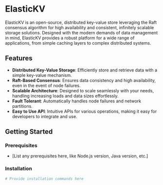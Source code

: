 # ElasticKV

ElasticKV is an open-source, distributed key-value store leveraging the Raft consensus algorithm for high availability and consistent, infinitely scalable storage solutions. Designed with the modern demands of data management in mind, ElasticKV provides a robust platform for a wide range of applications, from simple caching layers to complex distributed systems.

## Features

- **Distributed Key-Value Storage**: Efficiently store and retrieve data with a simple key-value mechanism.
- **Raft-Based Consensus**: Ensures data consistency and high availability, even in the event of node failures.
- **Scalable Architecture**: Designed to scale seamlessly with your needs, handling increasing loads and data sizes effortlessly.
- **Fault Tolerant**: Automatically handles node failures and network partitions.
- **Easy to Use API**: Intuitive APIs for various operations, making it easy for developers to integrate and use.

## Getting Started

### Prerequisites

- [List any prerequisites here, like Node.js version, Java version, etc.]

### Installation

```bash
# Provide installation commands here
